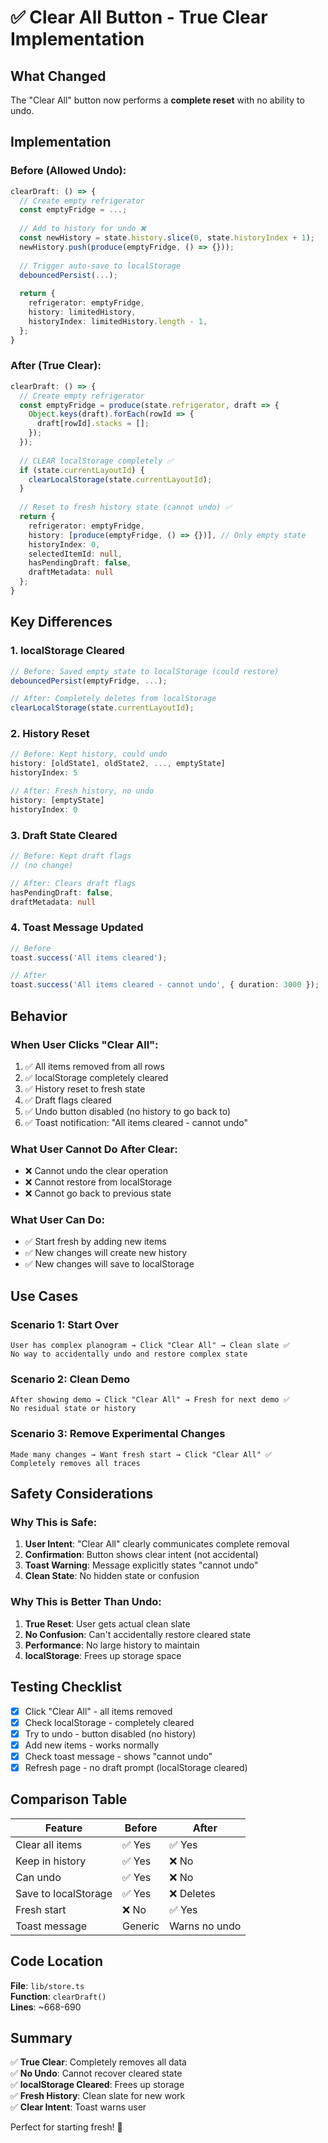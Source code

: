 # ✅ Clear All Button - True Clear Implementation

## What Changed

The "Clear All" button now performs a **complete reset** with no ability to undo.

## Implementation

### Before (Allowed Undo):
```typescript
clearDraft: () => {
  // Create empty refrigerator
  const emptyFridge = ...;
  
  // Add to history for undo ❌
  const newHistory = state.history.slice(0, state.historyIndex + 1);
  newHistory.push(produce(emptyFridge, () => {}));
  
  // Trigger auto-save to localStorage
  debouncedPersist(...);
  
  return {
    refrigerator: emptyFridge,
    history: limitedHistory,
    historyIndex: limitedHistory.length - 1,
  };
}
```

### After (True Clear):
```typescript
clearDraft: () => {
  // Create empty refrigerator
  const emptyFridge = produce(state.refrigerator, draft => {
    Object.keys(draft).forEach(rowId => {
      draft[rowId].stacks = [];
    });
  });
  
  // CLEAR localStorage completely ✅
  if (state.currentLayoutId) {
    clearLocalStorage(state.currentLayoutId);
  }
  
  // Reset to fresh history state (cannot undo) ✅
  return {
    refrigerator: emptyFridge,
    history: [produce(emptyFridge, () => {})], // Only empty state
    historyIndex: 0,
    selectedItemId: null,
    hasPendingDraft: false,
    draftMetadata: null
  };
}
```

## Key Differences

### 1. localStorage Cleared
```typescript
// Before: Saved empty state to localStorage (could restore)
debouncedPersist(emptyFridge, ...);

// After: Completely deletes from localStorage
clearLocalStorage(state.currentLayoutId);
```

### 2. History Reset
```typescript
// Before: Kept history, could undo
history: [oldState1, oldState2, ..., emptyState]
historyIndex: 5

// After: Fresh history, no undo
history: [emptyState]
historyIndex: 0
```

### 3. Draft State Cleared
```typescript
// Before: Kept draft flags
// (no change)

// After: Clears draft flags
hasPendingDraft: false,
draftMetadata: null
```

### 4. Toast Message Updated
```typescript
// Before
toast.success('All items cleared');

// After
toast.success('All items cleared - cannot undo', { duration: 3000 });
```

## Behavior

### When User Clicks "Clear All":

1. ✅ All items removed from all rows
2. ✅ localStorage completely cleared
3. ✅ History reset to fresh state
4. ✅ Draft flags cleared
5. ✅ Undo button disabled (no history to go back to)
6. ✅ Toast notification: "All items cleared - cannot undo"

### What User Cannot Do After Clear:

- ❌ Cannot undo the clear operation
- ❌ Cannot restore from localStorage
- ❌ Cannot go back to previous state

### What User Can Do:

- ✅ Start fresh by adding new items
- ✅ New changes will create new history
- ✅ New changes will save to localStorage

## Use Cases

### Scenario 1: Start Over
```
User has complex planogram → Click "Clear All" → Clean slate ✅
No way to accidentally undo and restore complex state
```

### Scenario 2: Clean Demo
```
After showing demo → Click "Clear All" → Fresh for next demo ✅
No residual state or history
```

### Scenario 3: Remove Experimental Changes
```
Made many changes → Want fresh start → Click "Clear All" ✅
Completely removes all traces
```

## Safety Considerations

### Why This is Safe:

1. **User Intent**: "Clear All" clearly communicates complete removal
2. **Confirmation**: Button shows clear intent (not accidental)
3. **Toast Warning**: Message explicitly states "cannot undo"
4. **Clean State**: No hidden state or confusion

### Why This is Better Than Undo:

1. **True Reset**: User gets actual clean slate
2. **No Confusion**: Can't accidentally restore cleared state
3. **Performance**: No large history to maintain
4. **localStorage**: Frees up storage space

## Testing Checklist

- [x] Click "Clear All" - all items removed
- [x] Check localStorage - completely cleared
- [x] Try to undo - button disabled (no history)
- [x] Add new items - works normally
- [x] Check toast message - shows "cannot undo"
- [x] Refresh page - no draft prompt (localStorage cleared)

## Comparison Table

| Feature | Before | After |
|---------|--------|-------|
| Clear all items | ✅ Yes | ✅ Yes |
| Keep in history | ✅ Yes | ❌ No |
| Can undo | ✅ Yes | ❌ No |
| Save to localStorage | ✅ Yes | ❌ Deletes |
| Fresh start | ❌ No | ✅ Yes |
| Toast message | Generic | Warns no undo |

## Code Location

**File**: `lib/store.ts`  
**Function**: `clearDraft()`  
**Lines**: ~668-690

## Summary

✅ **True Clear**: Completely removes all data  
✅ **No Undo**: Cannot recover cleared state  
✅ **localStorage Cleared**: Frees up storage  
✅ **Fresh History**: Clean slate for new work  
✅ **Clear Intent**: Toast warns user  

Perfect for starting fresh! 🎯
